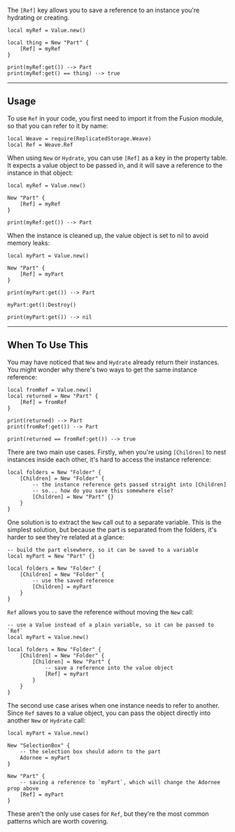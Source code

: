 The `[Ref]` key allows you to save a reference to an instance you're hydrating
or creating.

```luau
local myRef = Value.new()

local thing = New "Part" {
    [Ref] = myRef
}

print(myRef:get()) --> Part
print(myRef:get() == thing) --> true
```

---

## Usage

To use `Ref` in your code, you first need to import it from the Fusion module,
so that you can refer to it by name:

```luau linenums="1" hl_lines="2"
local Weave = require(ReplicatedStorage.Weave)
local Ref = Weave.Ref
```

When using `New` or `Hydrate`, you can use `[Ref]` as a key in the property
table. It expects a value object to be passed in, and it will save a reference
to the instance in that object:

```luau
local myRef = Value.new()

New "Part" {
    [Ref] = myRef
}

print(myRef:get()) --> Part
```

When the instance is cleaned up, the value object is set to nil to avoid memory
leaks:

```luau
local myPart = Value.new()

New "Part" {
    [Ref] = myPart
}

print(myPart:get()) --> Part

myPart:get():Destroy()

print(myPart:get()) --> nil
```

---

## When To Use This

You may have noticed that `New` and `Hydrate` already return their instances.
You might wonder why there's two ways to get the same instance reference:

```luau
local fromRef = Value.new()
local returned = New "Part" {
    [Ref] = fromRef
}

print(returned) --> Part
print(fromRef:get()) --> Part

print(returned == fromRef:get()) --> true
```

There are two main use cases. Firstly, when you're using `[Children]` to nest
instances inside each other, it's hard to access the instance reference:

```luau
local folders = New "Folder" {
    [Children] = New "Folder" {
        -- the instance reference gets passed straight into [Children]
        -- so... how do you save this somewhere else?
        [Children] = New "Part" {}
    }
}
```

One solution is to extract the `New` call out to a separate variable. This is
the simplest solution, but because the part is separated from the folders, it's
harder to see they're related at a glance:

```luau
-- build the part elsewhere, so it can be saved to a variable
local myPart = New "Part" {}

local folders = New "Folder" {
    [Children] = New "Folder" {
        -- use the saved reference
        [Children] = myPart
    }
}
```

`Ref` allows you to save the reference without moving the `New` call:

```luau
-- use a Value instead of a plain variable, so it can be passed to `Ref`
local myPart = Value.new()

local folders = New "Folder" {
    [Children] = New "Folder" {
        [Children] = New "Part" {
            -- save a reference into the value object
            [Ref] = myPart
        }
    }
}
```

The second use case arises when one instance needs to refer to another. Since
`Ref` saves to a value object, you can pass the object directly into another
`New` or `Hydrate` call:

```luau
local myPart = Value.new()

New "SelectionBox" {
    -- the selection box should adorn to the part
    Adornee = myPart
}

New "Part" {
    -- saving a reference to `myPart`, which will change the Adornee prop above
    [Ref] = myPart
}
```

These aren't the only use cases for `Ref`, but they're the most common patterns
which are worth covering.
